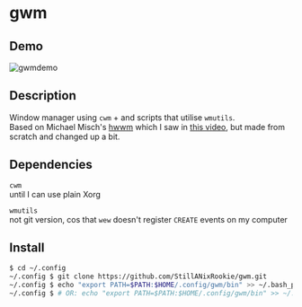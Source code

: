 # gwm

## Demo

![gwmdemo](gwmdemo.gif)

## Description

Window manager using `cwm` + and scripts that utilise `wmutils`.  
Based on Michael Misch's [hwwm](https://github.com/halfwit/hwwm) which I saw in
[this video](https://www.youtube.com/watch?v=MSIjqTgtj2c), but made from scratch
and changed up a bit.

## Dependencies

`cwm`  
until I can use plain Xorg

`wmutils`  
not git version, cos that `wew` doesn't register `CREATE` events on my computer

## Install

```bash
$ cd ~/.config
~/.config $ git clone https://github.com/StillANixRookie/gwm.git
~/.config $ echo "export PATH=$PATH:$HOME/.config/gwm/bin" >> ~/.bash_profile
~/.config $ # OR: echo "export PATH=$PATH:$HOME/.config/gwm/bin" >> ~/.profile
```

